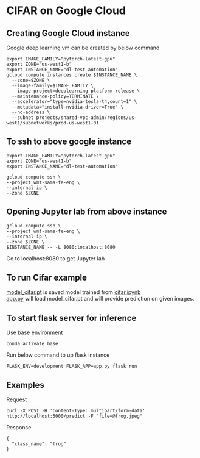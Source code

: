 # CIFAR on Google Cloud

## Creating Google Cloud instance
Google deep learning vm can be created by below command
```
export IMAGE_FAMILY="pytorch-latest-gpu"
export ZONE="us-west1-b"
export INSTANCE_NAME="dl-test-automation"
gcloud compute instances create $INSTANCE_NAME \
  --zone=$ZONE \
  --image-family=$IMAGE_FAMILY \
  --image-project=deeplearning-platform-release \
  --maintenance-policy=TERMINATE \
  --accelerator="type=nvidia-tesla-t4,count=1" \
  --metadata="install-nvidia-driver=True" \
  --no-address \
  --subnet projects/shared-vpc-admin/regions/us-west1/subnetworks/prod-us-west1-01 
  ```

## To ssh to above google instance
```
export IMAGE_FAMILY="pytorch-latest-gpu"
export ZONE="us-west1-b"
export INSTANCE_NAME="dl-test-automation"

gcloud compute ssh \
--project wmt-sams-fe-eng \
--internal-ip \
--zone $ZONE
```

## Opening Jupyter lab from above instance
```
gcloud compute ssh \
--project wmt-sams-fe-eng \
--internal-ip \
--zone $ZONE \
$INSTANCE_NAME -- -L 8080:localhost:8080
```
Go to localhost:8080 to get Jupyter lab 

## To run Cifar example
[model_cifar.pt](model_cifar.pt) is saved model trained from [cifar.ipynb](cifar.ipynb) <br>
[app.py](app.py) will load model_cifar.pt and will provide prediction on given images. 

## To start flask server for inference
Use base environment
```
conda activate base
```
Run below command to up flask instance
```
FLASK_ENV=development FLASK_APP=app.py flask run
```

## Examples
Request
```
curl -X POST -H 'Content-Type: multipart/form-data' http://localhost:5000/predict -F "file=@frog.jpeg"
```
Response
```
{
  "class_name": "frog"
}
```
